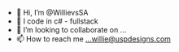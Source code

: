 - 👋 Hi, I’m @WillievsSA
- 👀 I code in c# - fullstack
- 💞️ I’m looking to collaborate on ...
- 📫 How to reach me ...willie@uspdesigns.com

<!---
WillievsSA/WillievsSA is a ✨ special ✨ repository because its `README.md` (this file) appears on your GitHub profile.
You can click the Preview link to take a look at your changes.
--->
